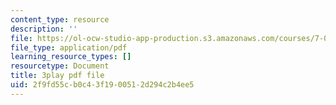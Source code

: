 ```yaml
---
content_type: resource
description: ''
file: https://ol-ocw-studio-app-production.s3.amazonaws.com/courses/7-01sc-fundamentals-of-biology-fall-2011/2f9fd55cb0c43f1900512d294c2b4ee5_uDXH6Uu0ghc.pdf
file_type: application/pdf
learning_resource_types: []
resourcetype: Document
title: 3play pdf file
uid: 2f9fd55c-b0c4-3f19-0051-2d294c2b4ee5
---
```

